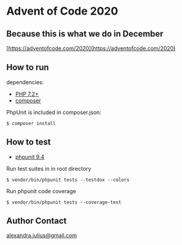 # Advent of Code 2020
## Because this is what we do in December

[https://adventofcode.com/2020](https://adventofcode.com/2020)

## How to run
dependencies:

* [PHP 7.2+](http://php.net/downloads.php)
* [composer](https://getcomposer.org/)

PhpUnit is included in composer.json:
```
$ composer install
```

## How to test
* [phpunit 9.4](https://phpunit.de/getting-started/phpunit-9.html)

Run test suites in in root directory
```
$ vendor/bin/phpunit tests --testdox --colors
```
Run phpunit code coverage
```
$ vendor/bin/phpunit tests --coverage-text
```

## Author Contact
[alexandra.julius@gmail.com](mailto:alexandra.julius@gmail.com)
